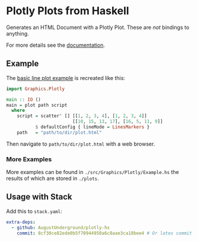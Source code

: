 # Plotly Plots from Haskell

Generates an HTML Document with a Plotly Plot. These are _not_ bindings to anything.

For more details see the [documentation](https://augustunderground.github.io/plotly-hs).

## Example

The [basic line plot example](https://plotly.com/javascript/line-charts/#basic-line-plot)
is recreated like this:

```haskell
import Graphics.Plotly

main :: IO ()
main = plot path script
  where
    script = scatter' [] [[1, 2, 3, 4], [1, 2, 3, 4]]
                         [[10, 15, 13, 17], [16, 5, 11, 9]]
           $ defaultConfig { lineMode = LinesMarkers }
    path   = "path/to/dir/plot.html"
```

Then navigate to `path/to/dir/plot.html` with a web browser.

### More Examples

More examples can be found in `./src/Graphics/Plotly/Example.hs` the results of
which are stored in `./plots`.

## Usage with Stack

Add this to `stack.yaml`:

```yaml
extra-deps:
  - github: AugustUnderground/plotly-hs
    commit: 8cf30ce82ede0b5f70944950a6c8aae3ca18bee4 # Or lates commit
```
